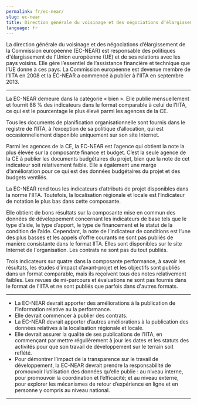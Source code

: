 ```yaml
---
permalink: fr/ec-near/
slug: ec-near
title: Direction générale du voisinage et des négociations d’élargissement de la Commission européenne (EC-NEAR)
language: fr
---
```


La direction générale du voisinage et des négociations d’élargissement de la Commission européenne (EC-NEAR) est responsable des politiques d'élargissement de l'Union européenne (UE) et de ses relations avec les pays voisins. Elle gère l’essentiel de l’assistance financière et technique que l’UE donne à ces pays. La Commission européenne est devenue membre de l’IITA en 2008 et la EC-NEAR a commencé à publier à l'IITA en septembre 2013.

---

La EC-NEAR demeure dans la catégorie « bien ». Elle publie mensuellement et fournit 88 % des indicateurs dans le format comparable à celui de l’IITA, ce qui est le pourcentage le plus élevé parmi les agences de la CE.

Tous les documents de planification organisationnelle sont fournis dans le registre de l’IITA, à l’exception de sa politique d’allocation, qui est occasionnellement disponible uniquement sur son site Internet.

Parmi les agences de la CE, la EC-NEAR est l’agence qui obtient la note la plus élevée sur la composante finance et budget. C’est la seule agence de la CE à publier les documents budgétaires du projet, bien que la note de cet indicateur soit relativement faible. Elle a également une marge d’amélioration pour ce qui est des données budgétaires du projet et des budgets ventilés.

La EC-NEAR rend tous les indicateurs d’attributs de projet disponibles dans la norme l'IITA. Toutefois, la localisation régionale et locale est l’indicateur de notation le plus bas dans cette composante.

Elle obtient de bons résultats sur la composante mise en commun des données de développement concernant les indicateurs de base tels que le type d’aide, le type d’apport, le type de financement et le statut de la condition de l’aide. Cependant, la note de l’indicateur de conditions est l’une des plus basses et les appels d’offre courants ne sont pas publiés de manière consistante dans le format IITA. Elles sont disponibles sur le site Internet de l'organisation. Les contrats ne sont pas du tout publiés.

Trois indicateurs sur quatre dans la composante performance, à savoir les résultats, les études d’impact d’avant-projet et les objectifs sont publiés dans un format comparable, mais ils reçoivent tous des notes relativement faibles. Les revues de mi-parcours et évaluations ne sont pas fournis dans le format de l'IITA et ne sont publiés que parfois dans d'autres formats.

---

 * La EC-NEAR devrait apporter des améliorations à la publication de l’information relative au la performance.
 * Elle devrait commencer à publier des contrats.
 * La EC-NEAR devrait apporter d’autres améliorations à la publication des données relatives à la localisation régionale et locale.
 * Elle devrait assurer la qualité de ses publications de l’IITA, en commençant par mettre régulièrement à jour les dates et les statuts des activités pour que son travail de développement sur le terrain soit reflété.
 * Pour démontrer l’impact de la transparence sur le travail de développement, la EC-NEAR devrait prendre la responsabilité de promouvoir l’utilisation des données qu’elle publie : au niveau interne, pour promouvoir la coordination et l’efficacité; et au niveau externe, pour explorer les mécanismes de retour d’expérience en ligne et en personne y compris au niveau national.

---
